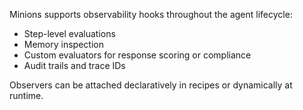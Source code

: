Minions supports observability hooks throughout the agent lifecycle:

- Step-level evaluations
- Memory inspection
- Custom evaluators for response scoring or compliance
- Audit trails and trace IDs

Observers can be attached declaratively in recipes or dynamically at runtime.
